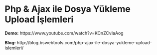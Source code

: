 # Php & Ajax ile Dosya Yükleme Upload İşlemleri
<p><strong>Demo:</strong> https://www.youtube.com/watch?v=KCnZCvIaAog</p>
<p><strong>Blog:</strong> http://blog.bswebtools.com/php-ajax-ile-dosya-yukleme-upload-islemleri/</p>
